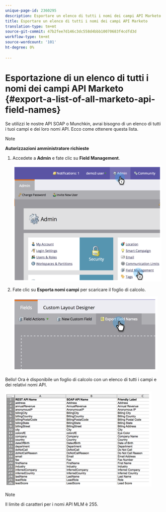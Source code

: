 ```yaml
---
unique-page-id: 2360295
description: Esportare un elenco di tutti i nomi dei campi API Marketo - Marketo Docs - Documentazione prodotto
title: Esportare un elenco di tutti i nomi dei campi API Marketo
translation-type: tm+mt
source-git-commit: 47b2fee7d146c3dc558d4bbb10070683f4cdfd3d
workflow-type: tm+mt
source-wordcount: '101'
ht-degree: 0%

---
```



# Esportazione di un elenco di tutti i nomi dei campi API Marketo {#export-a-list-of-all-marketo-api-field-names}

Se utilizzi le nostre API SOAP o Munchkin, avrai bisogno di un elenco di tutti i tuoi campi e dei loro nomi API. Ecco come ottenere questa lista.

>[!NOTE]
>
>**Autorizzazioni amministratore richieste**

1. Accedete a **Admin** e fate clic su **Field Management**.

   ![](assets/image2014-9-24-14-3a4-3a54.png)

1. Fate clic su **Esporta nomi campi** per scaricare il foglio di calcolo.

   ![](assets/image2014-9-24-14-3a5-3a6.png)

Bello! Ora è disponibile un foglio di calcolo con un elenco di tutti i campi e dei relativi nomi API.

![](assets/image2014-9-24-14-3a5-3a19.png)

>[!NOTE]
>
>Il limite di caratteri per i nomi API MLM è 255.


